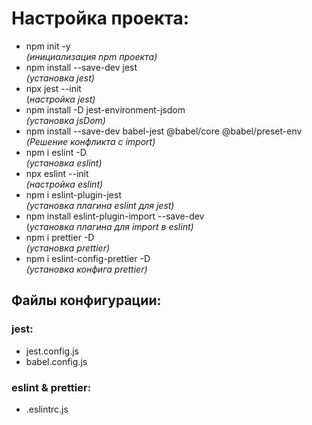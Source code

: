 # Настройка проекта:

- npm init -y <br> _(инициализация npm проекта)_
- npm install --save-dev jest <br> _(установка jest)_
- npx jest --init <br> (_настройка jest)_
- npm install -D jest-environment-jsdom <br> _(установка jsDom)_
- npm install --save-dev babel-jest @babel/core @babel/preset-env <br> _(Решение конфликта с import)_
- npm i eslint -D <br> _(установка eslint)_
- npx eslint --init <br> _(настройка eslint)_
- npm i eslint-plugin-jest <br> _(установка плагина eslint для jest)_
- npm install eslint-plugin-import --save-dev <br> (_установка плагина для import в eslint)_
- npm i prettier -D <br> _(установка prettier)_
- npm i eslint-config-prettier -D <br> _(установка конфига prettier)_


## Файлы конфигурации:

### jest:
- jest.config.js
- babel.config.js

### eslint & prettier:
- .eslintrc.js